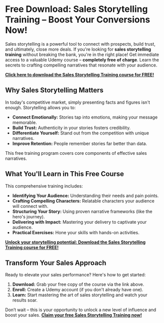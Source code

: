 # Free Download: Sales Storytelling Training – Boost Your Conversions Now!

Sales storytelling is a powerful tool to connect with prospects, build trust, and ultimately, close more deals. If you're looking for **sales storytelling training** without breaking the bank, you're in the right place!  Get immediate access to a valuable Udemy course – **completely free of charge**. Learn the secrets to crafting compelling narratives that resonate with your audience.

[**Click here to download the Sales Storytelling Training course for FREE!**](https://udemywork.com/sales-storytelling-training)

## Why Sales Storytelling Matters

In today's competitive market, simply presenting facts and figures isn't enough.  Storytelling allows you to:

*   **Connect Emotionally:**  Stories tap into emotions, making your message memorable.
*   **Build Trust:** Authenticity in your stories fosters credibility.
*   **Differentiate Yourself:** Stand out from the competition with unique narratives.
*   **Improve Retention:**  People remember stories far better than data.

This free training program covers core components of effective sales narratives.

## What You'll Learn in This Free Course

This comprehensive training includes:

*   **Identifying Your Audience:**  Understanding their needs and pain points.
*   **Crafting Compelling Characters:**  Relatable characters your audience will connect with.
*   **Structuring Your Story:**  Using proven narrative frameworks (like the hero's journey).
*   **Delivering with Impact:**  Mastering your delivery to captivate your audience.
*   **Practical Exercises:** Hone your skills with hands-on activities.

[**Unlock your storytelling potential: Download the Sales Storytelling Training course for FREE!**](https://udemywork.com/sales-storytelling-training)

## Transform Your Sales Approach

Ready to elevate your sales performance? Here's how to get started:

1.  **Download:** Grab your free copy of the course via the link above.
2.  **Enroll:** Create a Udemy account (if you don't already have one).
3.  **Learn:**  Start mastering the art of sales storytelling and watch your results soar.

Don’t wait – this is your opportunity to unlock a new level of influence and boost your sales. **[Claim your free Sales Storytelling Training now!](https://udemywork.com/sales-storytelling-training)**
